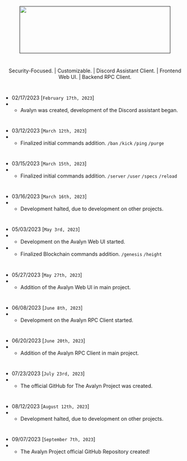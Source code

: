 
# 

<p align="center">
<a href="" target="_blank"><img src="https://xnitc.com/discord/bots/avalyn/data/imgs/avalyn_logo.png" width="414" height="129" border="0"></a>
</p>

#

<p align="center">
Security-Focused. | Customizable. | Discord Assistant Client. | Frontend Web UI. | Backend RPC Client.
</p>

#

- 02/17/2023 [`February 17th, 2023`]
- - Avalyn was created, development of the Discord assistant began.

#

- 03/12/2023 [`March 12th, 2023`]
- - Finalized initial commands addition. `/ban` `/kick` `/ping` `/purge`

#

- 03/15/2023 [`March 15th, 2023`]
- - Finalized initial commands addition. `/server` `/user` `/specs` `/reload`

#

- 03/16/2023 [`March 16th, 2023`]
- - Development halted, due to development on other projects.
 
#

- 05/03/2023 [`May 3rd, 2023`]
- - Development on the Avalyn Web UI started.
- - Finalized Blockchain commands addition. `/genesis` `/height`

#

- 05/27/2023 [`May 27th, 2023`]
- - Addition of the Avalyn Web UI in main project.

#

- 06/08/2023 [`June 8th, 2023`]
- - Development on the Avalyn RPC Client started.

#

- 06/20/2023 [`June 20th, 2023`]
- - Addition of the Avalyn RPC Client in main project.

#

- 07/23/2023 [`July 23rd, 2023`]
- - The official GitHub for The Avalyn Project was created.

#

- 08/12/2023 [`August 12th, 2023`]
- - Development halted, due to development on other projects.

#

- 09/07/2023 [`September 7th, 2023`]
- - The Avalyn Project official GitHub Repository created!

#
